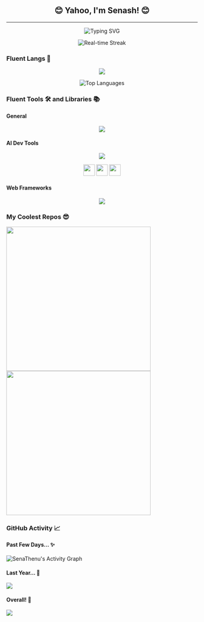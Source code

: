 <h2 align="center">😊 Yahoo, I'm Senash! 😊</h2>

---

<!-- Typing Svg -->
<p align="center">
  <img src="https://readme-typing-svg.demolab.com?font=Space+Mono&pause=1000&color=1666c0&center=true&width=435&lines=A+Python+Developer;Currently+Studying+Machine+Learning" alt="Typing SVG">
      <!-- Special Thanks: https://git.io/typing-svg -->
</p>

<!-- Live Streak -->
<p align="center">
  <img src="https://github-readme-streak-stats.herokuapp.com?user=SenaThenu&theme=tokyonight&hide_border=true&border_radius=25&mode=weekly&exclude_days=Sun%2CSat&card_width=500&background=45%2C094A9F%2C49447E" alt="Real-time Streak">
      <!-- Special Thanks: https://git.io/streak-stats -->
</p>

### Fluent Langs 🍃
<p align="center">
    <img src="https://skillicons.dev/icons?i=py,js,bash,html,css,solidity&theme=dark">
</p>
    <!-- Special Thanks: https://github.com/tandpfun/skill-icons -->
    
<p align="center">
    <img src="https://github-readme-stats.vercel.app/api/top-langs/?username=SenaThenu&theme=holi&layout=donut-vertical&hide_border=true&border_radius=20&bg_color=90,12529a,0c3666" alt="Top Languages">
</p>
    <!-- Special Thanks: https://github.com/anuraghazra/github-readme-stats#top-languages-card -->

### Fluent Tools 🛠️ and Libraries 📚

#### General
<p align="center">
  <img src="https://skillicons.dev/icons?i=figma,git,ai,linux,md,postgres&theme=dark">
</p>
    <!-- Special Thanks: https://github.com/tandpfun/skill-icons -->

#### AI Dev Tools
<p align="center">
    <img src="https://skillicons.dev/icons?i=tensorflow,pytorch&theme=dark">
</p>

<!-- Python Packages -->
<div align="center">
  <a href="https://scikit-learn.org/"><img height=30px src="https://img.shields.io/badge/sk--learn-242938?logo=scikitlearn&logoColor=f5f5f5"></a>
  <a href="https://numpy.org/"><img height=30px src="https://img.shields.io/badge/NumPy-242938?logo=numpy&logoColor=f5f5f5"></a>
  <a href="https://pandas.pydata.org/"><img height=30px src="https://img.shields.io/badge/Pandas-242938?logo=pandas&logoColor=f5f5f5"></a>
</div>

#### Web Frameworks
<p align="center">
    <img src="https://skillicons.dev/icons?i=flask,bootstrap,tailwind&theme=dark">
</p>

<!-- Top Repos -->
### My Coolest Repos 😎
<a href="https://github.com/SenaThenu/kindle-clippings-to-notion">
  <img width=380 align="center" src="https://github-readme-stats.vercel.app/api/pin/?username=SenaThenu&repo=kindle-clippings-to-notion&theme=github_dark&hide_border=true&border_radius=20&bg_color=0c3666">
</a>
<a href="https://github.com/SenaThenu/mission-eunora">
  <img width=380 align="center" src="https://github-readme-stats.vercel.app/api/pin/?username=SenaThenu&repo=mission-eunora&theme=github_dark&hide_border=true&border_radius=20&bg_color=0c3666">
</a>
    <!-- Special Thanks: https://github.com/anuraghazra/github-readme-stats#github-extra-pins -->

### GitHub Activity 📈

#### Past Few Days... ✨
<img alt="SenaThenu's Activity Graph" src="https://github-readme-activity-graph.vercel.app/graph/?username=SenaThenu&bg_color=0c3666&color=519df3&line=1666c0&point=1a7ae6&hide_border=true&radius=16&area=true">
    <!-- Special Thanks: https://github.com/ashutosh00710/github-readme-activity-graph -->

#### Last Year... 📅
<img align="center" src="http://github-profile-summary-cards.vercel.app/api/cards/profile-details?username=SenaThenu&theme=prussian">
    <!-- Special Thanks: https://github.com/vn7n24fzkq/github-profile-summary-cards -->
    
#### Overall! 🚀
<img align="center" src="http://github-profile-summary-cards.vercel.app/api/cards/stats?username=SenaThenu&theme=prussian">


<!---
SenaThenu/SenaThenu is a ✨ special ✨ repository because its `README.md` (this file) appears on your GitHub profile.
You can click the Preview link to take a look at your changes.
--->
